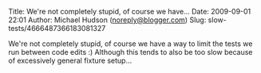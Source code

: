 Title: We&#39;re not completely stupid, of course we have...
Date: 2009-09-01 22:01
Author: Michael Hudson (noreply@blogger.com)
Slug: slow-tests/4666487366183081327

We're not completely stupid, of course we have a way to limit the tests
we run between code edits :) Although this tends to also be too slow
because of excessively general fixture setup...

